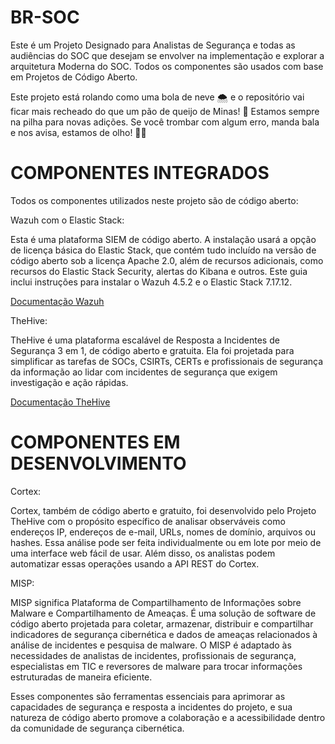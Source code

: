 # BR-SOC

Este é um Projeto Designado para Analistas de Segurança e todas as audiências do SOC que desejam se envolver na implementação e explorar a arquitetura Moderna do SOC. Todos os componentes são usados com base em Projetos de Código Aberto.

Este projeto está rolando como uma bola de neve 🌨️ e o repositório vai ficar mais recheado do que um pão de queijo de Minas! 🧀 Estamos sempre na pilha para novas adições. Se você trombar com algum erro, manda bala e nos avisa, estamos de olho! 👀🤙

# COMPONENTES INTEGRADOS
Todos os componentes utilizados neste projeto são de código aberto:

Wazuh com o Elastic Stack: 

Esta é uma plataforma SIEM de código aberto.
A instalação usará a opção de licença básica do Elastic Stack, que contém tudo incluído na versão de código aberto sob a licença Apache 2.0, além de recursos adicionais, como recursos do Elastic Stack Security, alertas do Kibana e outros. Este guia inclui instruções para instalar o Wazuh 4.5.2 e o Elastic Stack 7.17.12.

[Documentação Wazuh](https://documentation.wazuh.com/current/getting-started/index.html)

TheHive: 

TheHive é uma plataforma escalável de Resposta a Incidentes de Segurança 3 em 1, de código aberto e gratuita. Ela foi projetada para simplificar as tarefas de SOCs, CSIRTs, CERTs e profissionais de segurança da informação ao lidar com incidentes de segurança que exigem investigação e ação rápidas.

[Documentação TheHive](https://docs.strangebee.com/thehive/setup/)

# COMPONENTES EM DESENVOLVIMENTO

Cortex: 

Cortex, também de código aberto e gratuito, foi desenvolvido pelo Projeto TheHive com o propósito específico de analisar observáveis como endereços IP, endereços de e-mail, URLs, nomes de domínio, arquivos ou hashes. Essa análise pode ser feita individualmente ou em lote por meio de uma interface web fácil de usar. Além disso, os analistas podem automatizar essas operações usando a API REST do Cortex.

MISP: 

MISP significa Plataforma de Compartilhamento de Informações sobre Malware e Compartilhamento de Ameaças. É uma solução de software de código aberto projetada para coletar, armazenar, distribuir e compartilhar indicadores de segurança cibernética e dados de ameaças relacionados à análise de incidentes e pesquisa de malware. O MISP é adaptado às necessidades de analistas de incidentes, profissionais de segurança, especialistas em TIC e reversores de malware para trocar informações estruturadas de maneira eficiente.

Esses componentes são ferramentas essenciais para aprimorar as capacidades de segurança e resposta a incidentes do projeto, e sua natureza de código aberto promove a colaboração e a acessibilidade dentro da comunidade de segurança cibernética.
